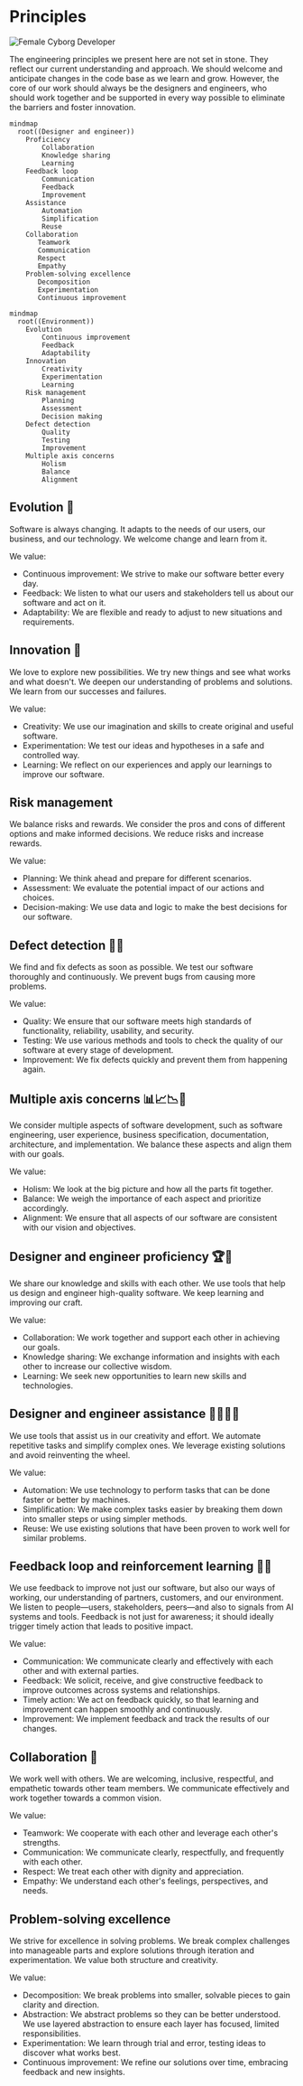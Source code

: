 # Principles

![Female Cyborg Developer](female-cyborg-dev-512.jpeg)

The engineering principles we present here are not set in stone. They reflect
our current understanding and approach.
We should welcome and anticipate changes in the code base as we learn and
grow.
However, the core of our work should always be the designers and engineers,
who should work together and be supported in every way possible to eliminate
the barriers and foster innovation.

```mermaid
mindmap
  root((Designer and engineer))
    Proficiency
        Collaboration
        Knowledge sharing
        Learning
    Feedback loop
        Communication
        Feedback
        Improvement
    Assistance
        Automation
        Simplification
        Reuse
    Collaboration
       Teamwork
       Communication
       Respect
       Empathy
    Problem-solving excellence
       Decomposition
       Experimentation
       Continuous improvement
```

```mermaid
mindmap
  root((Environment))
    Evolution
        Continuous improvement
        Feedback
        Adaptability
    Innovation
        Creativity
        Experimentation
        Learning
    Risk management
        Planning
        Assessment
        Decision making
    Defect detection
        Quality
        Testing
        Improvement
    Multiple axis concerns
        Holism
        Balance
        Alignment
```

## Evolution 🧬

Software is always changing. It adapts to the needs of our users, our
business, and our technology. We welcome change and learn from it.

We value:

-   Continuous improvement: We strive to make our software better every
    day.
-   Feedback: We listen to what our users and stakeholders tell us about
    our software and act on it.
-   Adaptability: We are flexible and ready to adjust to new situations and
    requirements.

## Innovation :rocket:

We love to explore new possibilities. We try new things and see what works
and what doesn't. We deepen our understanding of problems and solutions. We
learn from our successes and failures.

We value:

-   Creativity: We use our imagination and skills to create original and
    useful software.
-   Experimentation: We test our ideas and hypotheses in a safe and
    controlled way.
-   Learning: We reflect on our experiences and apply our learnings to
    improve our software.

## Risk management

We balance risks and rewards. We consider the pros and cons of different
options and make informed decisions. We reduce risks and increase rewards.

We value:

-   Planning: We think ahead and prepare for different scenarios.
-   Assessment: We evaluate the potential impact of our actions and
    choices.
-   Decision-making: We use data and logic to make the best decisions for
    our software.

## Defect detection 🔎🐛

We find and fix defects as soon as possible. We test our software thoroughly
and continuously. We prevent bugs from causing more problems.

We value:

-   Quality: We ensure that our software meets high standards of
    functionality, reliability, usability, and security.
-   Testing: We use various methods and tools to check the quality of our
    software at every stage of development.
-   Improvement: We fix defects quickly and prevent them from happening
    again.

## Multiple axis concerns 📊📈📉📅

We consider multiple aspects of software development, such as software
engineering, user experience, business specification, documentation,
architecture, and implementation. We balance these aspects and align them
with our goals.

We value:

-   Holism: We look at the big picture and how all the parts fit together.
-   Balance: We weigh the importance of each aspect and prioritize
    accordingly.
-   Alignment: We ensure that all aspects of our software are consistent
    with our vision and objectives.

## Designer and engineer proficiency 🏆👏

We share our knowledge and skills with each other. We use tools that help us
design and engineer high-quality software. We keep learning and improving our
craft.

We value:

-   Collaboration: We work together and support each other in achieving our
    goals.
-   Knowledge sharing: We exchange information and insights with each other
    to increase our collective wisdom.
-   Learning: We seek new opportunities to learn new skills and
    technologies.

## Designer and engineer assistance 🙋‍♀️👩‍💻

We use tools that assist us in our creativity and effort. We automate
repetitive tasks and simplify complex ones. We leverage existing solutions
and avoid reinventing the wheel.

We value:

-   Automation: We use technology to perform tasks that can be done faster
    or better by machines.
-   Simplification: We make complex tasks easier by breaking them down into
    smaller steps or using simpler methods.
-   Reuse: We use existing solutions that have been proven to work well for
    similar problems.

## Feedback loop and reinforcement learning 🔄🧠

We use feedback to improve not just our software, but also our ways of
working, our understanding of partners, customers, and our environment. We
listen to people—users, stakeholders, peers—and also to signals from AI
systems and tools. Feedback is not just for awareness; it should ideally
trigger timely action that leads to positive impact.

We value:

-   Communication: We communicate clearly and effectively with each other
    and with external parties.
-   Feedback: We solicit, receive, and give constructive feedback to
    improve outcomes across systems and relationships.
-   Timely action: We act on feedback quickly, so that learning and
    improvement can happen smoothly and continuously.
-   Improvement: We implement feedback and track the results of our
    changes.

## Collaboration 👥

We work well with others. We are welcoming, inclusive, respectful, and
empathetic towards other team members. We communicate effectively and work
together towards a common vision.

We value:

-   Teamwork: We cooperate with each other and leverage each other's
    strengths.
-   Communication: We communicate clearly, respectfully, and frequently
    with each other.
-   Respect: We treat each other with dignity and appreciation.
-   Empathy: We understand each other's feelings, perspectives, and needs.

## Problem-solving excellence

We strive for excellence in solving problems. We break complex challenges
into manageable parts and explore solutions through iteration and
experimentation. We value both structure and creativity.

We value:

-   Decomposition: We break problems into smaller, solvable pieces to gain
    clarity and direction.
-   Abstraction: We abstract problems so they can be better understood. We
    use layered abstraction to ensure each layer has focused, limited
    responsibilities.
-   Experimentation: We learn through trial and error, testing ideas to
    discover what works best.
-   Continuous improvement: We refine our solutions over time, embracing
    feedback and new insights.
